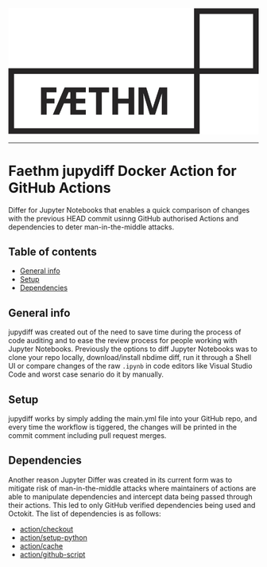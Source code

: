 <div align="center">
  <img src="logo.png">
</div>

-----------------

# Faethm jupydiff Docker Action for GitHub Actions
Differ for Jupyter Notebooks that enables a quick comparison of changes with the previous HEAD commit usinng GitHub authorised Actions and dependencies to deter man-in-the-middle attacks.
## Table of contents
* [General info](#general-info)
* [Setup](#setup)
* [Dependencies](#dependencies)

## General info
jupydiff was created out of the need to save time during the process of code auditing and to ease the review process for people working with Jupyter Notebooks. Previously the options to diff Jupyter Notebooks was to clone your repo locally, download/install nbdime diff, run it through a Shell UI or compare changes of the raw `.ipynb` in code editors like Visual Studio Code and worst case senario do it by manually.

## Setup
jupydiff works by simply adding the main.yml file into your GitHub repo, and every time the workflow is tiggered, the changes will be printed in the commit comment including pull request merges.

## Dependencies
Another reason Jupyter Differ was created in its current form was to mitigate risk of man-in-the-middle attacks where maintainers of actions are able to manipulate dependencies and intercept data being passed through their actions. This led to only GitHub verified dependencies being used and Octokit. The list of dependencies is as follows:
* [action/checkout](https://github.com/actions/checkout)
* [action/setup-python](https://github.com/actions/setup-python)
* [action/cache](https://github.com/actions/cache)
* [action/github-script](https://github.com/actions/github-script) 

